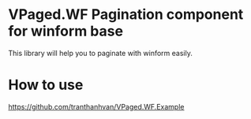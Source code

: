 # VPaged.WF Pagination component for winform base
This library will help you to paginate with winform easily.

# How to use

https://github.com/tranthanhvan/VPaged.WF.Example


